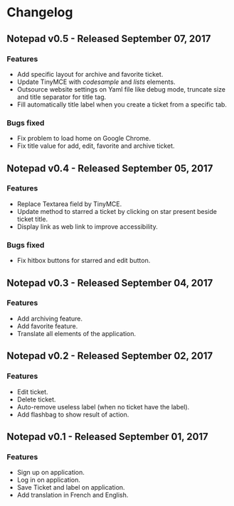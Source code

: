 # Changelog

## Notepad v0.5 - Released September 07, 2017
### Features
- Add specific layout for archive and favorite ticket.
- Update TinyMCE with _codesample_ and _lists_ elements.
- Outsource website settings on Yaml file like debug mode, truncate size and title separator for title tag.
- Fill automatically title label when you create a ticket from a specific tab.

### Bugs fixed
- Fix problem to load home on Google Chrome.
- Fix title value for add, edit, favorite and archive ticket.

## Notepad v0.4 - Released September 05, 2017
### Features
- Replace Textarea field by TinyMCE.
- Update method to starred a ticket by clicking on star present beside ticket title.
- Display link as web link to improve accessibility.

### Bugs fixed
- Fix hitbox buttons for starred and edit button.

## Notepad v0.3 - Released September 04, 2017
### Features
- Add archiving feature.
- Add favorite feature.
- Translate all elements of the application.

## Notepad v0.2 - Released September 02, 2017
### Features
- Edit ticket.
- Delete ticket.
- Auto-remove useless label (when no ticket have the label).
- Add flashbag to show result of action.

## Notepad v0.1 - Released September 01, 2017
### Features
- Sign up on application.
- Log in on application.
- Save Ticket and label on application.
- Add translation in French and English.

